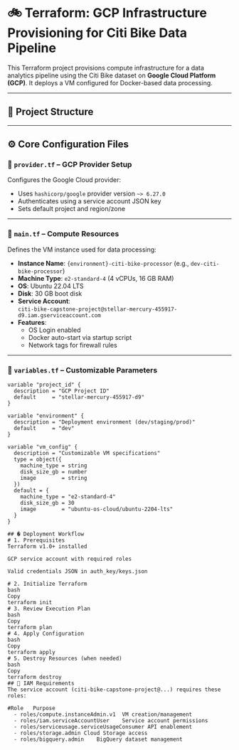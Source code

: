 # 🚲 Terraform: GCP Infrastructure Provisioning for Citi Bike Data Pipeline

This Terraform project provisions compute infrastructure for a data analytics pipeline using the Citi Bike dataset on **Google Cloud Platform (GCP)**. It deploys a VM configured for Docker-based data processing.

---

## 📁 Project Structure


---

## ⚙️ Core Configuration Files

### 📄 `provider.tf` – GCP Provider Setup

Configures the Google Cloud provider:

- Uses `hashicorp/google` provider version `~> 6.27.0`
- Authenticates using a service account JSON key
- Sets default project and region/zone

---

### 📄 `main.tf` – Compute Resources

Defines the VM instance used for data processing:

- **Instance Name**: `{environment}-citi-bike-processor` (e.g., `dev-citi-bike-processor`)
- **Machine Type**: `e2-standard-4` (4 vCPUs, 16 GB RAM)
- **OS**: Ubuntu 22.04 LTS
- **Disk**: 30 GB boot disk
- **Service Account**:  
  `citi-bike-capstone-project@stellar-mercury-455917-d9.iam.gserviceaccount.com`
- **Features**:
  - OS Login enabled
  - Docker auto-start via startup script
  - Network tags for firewall rules

---

### 📄 `variables.tf` – Customizable Parameters

```hcl
variable "project_id" {
  description = "GCP Project ID"
  default     = "stellar-mercury-455917-d9"
}

variable "environment" {
  description = "Deployment environment (dev/staging/prod)"
  default     = "dev"
}

variable "vm_config" {
  description = "Customizable VM specifications"
  type = object({
    machine_type = string
    disk_size_gb = number
    image        = string
  })
  default = {
    machine_type = "e2-standard-4"
    disk_size_gb = 30
    image        = "ubuntu-os-cloud/ubuntu-2204-lts"
  }
}

## � Deployment Workflow
# 1. Prerequisites
Terraform v1.0+ installed

GCP service account with required roles

Valid credentials JSON in auth_key/keys.json

# 2. Initialize Terraform
bash
Copy
terraform init
# 3. Review Execution Plan
bash
Copy
terraform plan
# 4. Apply Configuration
bash
Copy
terraform apply
# 5. Destroy Resources (when needed)
bash
Copy
terraform destroy
## 🔐 IAM Requirements
The service account (citi-bike-capstone-project@...) requires these roles:

#Role	Purpose
  - roles/compute.instanceAdmin.v1	VM creation/management
  - roles/iam.serviceAccountUser	Service account permissions
  - roles/serviceusage.serviceUsageConsumer	API enablement
  - roles/storage.admin	Cloud Storage access
  - roles/bigquery.admin	BigQuery dataset management



    
